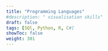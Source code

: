 ```yaml
---
title: "Programming Languages"
#description: " visualisation skills"
draft: false
tags: [SQl, Python, R, C#]
showToc: false
weight: 301
--- 
```

